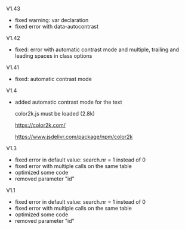 V1.43
- fixed warning: var declaration
- fixed error with data-autocontrast

V1.42
- fixed: error with automatic contrast mode and multiple, trailing and
leading spaces in class options

V1.41
- fixed: automatic contrast mode

V1.4
- added automatic contrast mode for the text

  color2k.js must be loaded (2.8k)
  
  https://color2k.com/
  
  https://www.jsdelivr.com/package/npm/color2k

V1.3
- fixed error in default value: search.nr = 1 instead of 0
- fixed error with multiple calls on the same table
- optimized some code
- removed parameter "id"

V1.1
- fixed error in default value: search.nr = 1 instead of 0
- fixed error with multiple calls on the same table
- optimized some code
- removed parameter "id"
